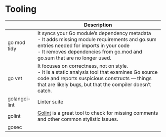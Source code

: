 # Tooling

|               | Description                                                                                                                                                                                                                          |
|---------------|--------------------------------------------------------------------------------------------------------------------------------------------------------------------------------------------------------------------------------------|
| go mod tidy   | It syncs your Go module’s dependency metadata<br/>- It adds missing module requirements and go.sum entries needed for imports in your code<br/>- It removes dependencies from go.mod and go.sum that are no longer used. |
| go vet        | It focuses on correctness, not on style. <br/>- It is a static analysis tool that examines Go source code and reports suspicious constructs — things that are likely bugs, but that the compiler doesn’t catch.                      |
| golangci-lint | Linter suite                                                                                                                                                                                                                         |
| golint        | [Golint](https://github.com/golang/lint) is a great tool to check for missing comments and other common stylistic issues.                                                                                                            |
| gosec         |                                                                                                                                                                                                                                      |

